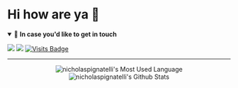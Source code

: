 # Hi how are ya 👋 


<details open>
<summary>🤝 <b>In case you'd like to get in touch</b></summary>

<p align = "center">

[<img src="https://img.shields.io/badge/email-%231877F2.svg?&style=for-the-badge&logo=microsoft-outlook&logoColor=white" />](mailto:nickpignatelli@icloud.com) 
[<img src="https://img.shields.io/badge/linkedin-%230077B5.svg?&style=for-the-badge&logo=linkedin&logoColor=white" />](https://www.linkedin.com/in/nickpignatelli/)
[![Visits Badge](https://badges.pufler.dev/visits/nicholaspignatelli/nicholaspignatelli?style=for-the-badge)](https://github.com/nicholaspignatelli/nicholaspignatelli)

</p>

</details>

---

<p align="center">
  <img align="center" src="https://github-readme-stats.vercel.app/api/top-langs/?username=nicholaspignatelli&hide_langs_below=1&line_height=27&layout=compact"    alt="nicholaspignatelli's Most Used Language"/>
  <img align="center" src="https://github-readme-stats.vercel.app/api?username=nicholaspignatelli&count_private=true&show_icons=true&include_all_commits=true&line_height=27" alt="nicholaspignatelli's Github Stats"/>
</p>

